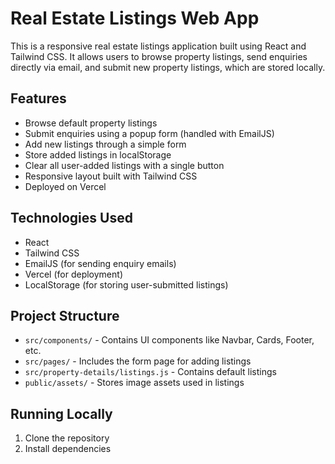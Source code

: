 # Real Estate Listings Web App

This is a responsive real estate listings application built using React and Tailwind CSS. It allows users to browse property listings, send enquiries directly via email, and submit new property listings, which are stored locally.

## Features

- Browse default property listings
- Submit enquiries using a popup form (handled with EmailJS)
- Add new listings through a simple form
- Store added listings in localStorage
- Clear all user-added listings with a single button
- Responsive layout built with Tailwind CSS
- Deployed on Vercel

## Technologies Used

- React
- Tailwind CSS
- EmailJS (for sending enquiry emails)
- Vercel (for deployment)
- LocalStorage (for storing user-submitted listings)

## Project Structure

- `src/components/` - Contains UI components like Navbar, Cards, Footer, etc.
- `src/pages/` - Includes the form page for adding listings
- `src/property-details/listings.js` - Contains default listings
- `public/assets/` - Stores image assets used in listings

## Running Locally

1. Clone the repository
2. Install dependencies
